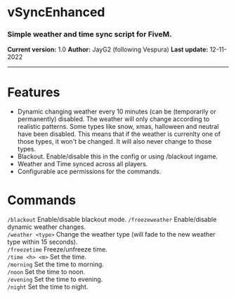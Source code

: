 # vSyncEnhanced

### Simple weather and time sync script for FiveM.

**Current version:** 1.0
**Author:** JayG2 (following Vespura)
**Last update:** 12-11-2022

***

# Features
- Dynamic changing weather every 10 minutes (can be (temporarily or permanently) disabled. The weather will only change according to realistic patterns. Some types like snow, xmas, halloween and neutral have been disabled. This means that if the weather is currenlty one of those types, it won't be changed. It will also never change to those types.
- Blackout. Enable/disable this in the config or using /blackout ingame.
- Weather and Time synced across all players.
- Configurable ace permissions for the commands.

# Commands
`/blackout` Enable/disable blackout mode.
`/freezeweather` Enable/disable dynamic weather changes. <br />
`/weather <type>` Change the weather type (will fade to the new weather type within 15 seconds). <br />
`/freezetime` Freeze/unfreeze time. <br />
`/time <h> <m>` Set the time. <br />
`/morning` Set the time to morning. <br />
`/noon` Set the time to noon. <br />
`/evening` Set the time to evening. <br />
`/night` Set the time to night. <br />
